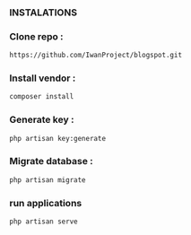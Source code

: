### INSTALATIONS

### Clone repo : 
```bash
https://github.com/IwanProject/blogspot.git
```
### Install vendor : 
```bash
composer install
```
### Generate key : 
```bash
php artisan key:generate
```

### Migrate database : 
```bash
php artisan migrate
```

### run applications
```bash
php artisan serve
```
